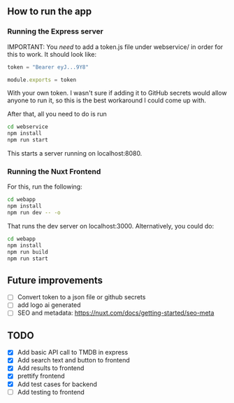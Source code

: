 ## How to run the app

### Running the Express server
IMPORTANT: You *need* to add a token.js file under webservice/ in order for this to work. It should look like:
```javascript
token = "Bearer eyJ...9Y8"

module.exports = token
```
With your own token. I wasn't sure if adding it to GitHub secrets would allow anyone to run it, so this is the best workaround I could come up with. 

After that, all you need to do is run
```bash
cd webservice
npm install
npm run start
```

This starts a server running on localhost:8080.

### Running the Nuxt Frontend
For this, run the following:
```bash
cd webapp
npm install
npm run dev -- -o
```
That runs the dev server on localhost:3000. Alternatively, you could do:

```bash
cd webapp
npm install
npm run build
npm run start
```

## Future improvements
- [ ] Convert token to a json file or github secrets
- [ ] add logo ai generated
- [ ] SEO and metadata: https://nuxt.com/docs/getting-started/seo-meta

## TODO
- [x] Add basic API call to TMDB in express
- [x] Add search text and button to frontend
- [x] Add results to frontend
- [x] prettify frontend
- [x] Add test cases for backend
- [ ] Add testing to frontend